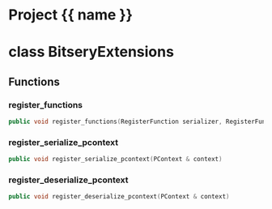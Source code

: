 <script setup>
import {useRoute} from 'vitepress'
const {path} = useRoute()
const tokens = path.split('/')
const words = tokens[2].split('-');
for (let i = 0; i < words.length; i++) {
    words[i] = words[i].charAt(0).toUpperCase() + words[i].slice(1);
    words[i] = words[i].replace('geode', 'Geode')
}
const name = words.join('-');
</script>
# Project {{ name }}

# class BitseryExtensions


## Functions

### register_functions

```cpp
public void register_functions(RegisterFunction serializer, RegisterFunction deserializer)
```


### register_serialize_pcontext

```cpp
public void register_serialize_pcontext(PContext & context)
```


### register_deserialize_pcontext

```cpp
public void register_deserialize_pcontext(PContext & context)
```




